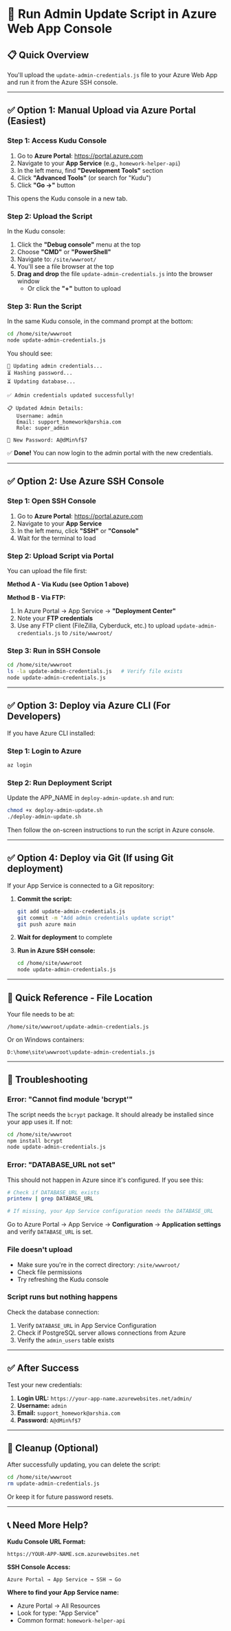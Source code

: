 # 🚀 Run Admin Update Script in Azure Web App Console

## 📋 Quick Overview

You'll upload the `update-admin-credentials.js` file to your Azure Web App and run it from the Azure SSH console.

---

## ✅ Option 1: Manual Upload via Azure Portal (Easiest)

### Step 1: Access Kudu Console

1. Go to **Azure Portal**: https://portal.azure.com
2. Navigate to your **App Service** (e.g., `homework-helper-api`)
3. In the left menu, find **"Development Tools"** section
4. Click **"Advanced Tools"** (or search for "Kudu")
5. Click **"Go →"** button

This opens the Kudu console in a new tab.

### Step 2: Upload the Script

In the Kudu console:

1. Click the **"Debug console"** menu at the top
2. Choose **"CMD"** or **"PowerShell"**
3. Navigate to: `/site/wwwroot/`
4. You'll see a file browser at the top
5. **Drag and drop** the file `update-admin-credentials.js` into the browser window
   - Or click the **"+"** button to upload

### Step 3: Run the Script

In the same Kudu console, in the command prompt at the bottom:

```bash
cd /home/site/wwwroot
node update-admin-credentials.js
```

You should see:
```
🔐 Updating admin credentials...
⏳ Hashing password...
⏳ Updating database...

✅ Admin credentials updated successfully!

📋 Updated Admin Details:
   Username: admin
   Email: support_homework@arshia.com
   Role: super_admin

🔑 New Password: A@dMin%f$7
```

✅ **Done!** You can now login to the admin portal with the new credentials.

---

## ✅ Option 2: Use Azure SSH Console

### Step 1: Open SSH Console

1. Go to **Azure Portal**: https://portal.azure.com
2. Navigate to your **App Service**
3. In the left menu, click **"SSH"** or **"Console"**
4. Wait for the terminal to load

### Step 2: Upload Script via Portal

You can upload the file first:

**Method A - Via Kudu (see Option 1 above)**

**Method B - Via FTP:**
1. In Azure Portal → App Service → **"Deployment Center"**
2. Note your **FTP credentials**
3. Use any FTP client (FileZilla, Cyberduck, etc.) to upload `update-admin-credentials.js` to `/site/wwwroot/`

### Step 3: Run in SSH Console

```bash
cd /home/site/wwwroot
ls -la update-admin-credentials.js   # Verify file exists
node update-admin-credentials.js
```

---

## ✅ Option 3: Deploy via Azure CLI (For Developers)

If you have Azure CLI installed:

### Step 1: Login to Azure
```bash
az login
```

### Step 2: Run Deployment Script

Update the APP_NAME in `deploy-admin-update.sh` and run:

```bash
chmod +x deploy-admin-update.sh
./deploy-admin-update.sh
```

Then follow the on-screen instructions to run the script in Azure console.

---

## ✅ Option 4: Deploy via Git (If using Git deployment)

If your App Service is connected to a Git repository:

1. **Commit the script:**
   ```bash
   git add update-admin-credentials.js
   git commit -m "Add admin credentials update script"
   git push azure main
   ```

2. **Wait for deployment** to complete

3. **Run in Azure SSH console:**
   ```bash
   cd /home/site/wwwroot
   node update-admin-credentials.js
   ```

---

## 🎯 Quick Reference - File Location

Your file needs to be at:
```
/home/site/wwwroot/update-admin-credentials.js
```

Or on Windows containers:
```
D:\home\site\wwwroot\update-admin-credentials.js
```

---

## 🔧 Troubleshooting

### Error: "Cannot find module 'bcrypt'"

The script needs the `bcrypt` package. It should already be installed since your app uses it. If not:

```bash
cd /home/site/wwwroot
npm install bcrypt
node update-admin-credentials.js
```

### Error: "DATABASE_URL not set"

This should not happen in Azure since it's configured. If you see this:

```bash
# Check if DATABASE_URL exists
printenv | grep DATABASE_URL

# If missing, your App Service configuration needs the DATABASE_URL
```

Go to Azure Portal → App Service → **Configuration** → **Application settings** and verify `DATABASE_URL` is set.

### File doesn't upload

- Make sure you're in the correct directory: `/site/wwwroot/`
- Check file permissions
- Try refreshing the Kudu console

### Script runs but nothing happens

Check the database connection:
1. Verify `DATABASE_URL` in App Service Configuration
2. Check if PostgreSQL server allows connections from Azure
3. Verify the `admin_users` table exists

---

## ✅ After Success

Test your new credentials:

1. **Login URL:** `https://your-app-name.azurewebsites.net/admin/`
2. **Username:** `admin`
3. **Email:** `support_homework@arshia.com`
4. **Password:** `A@dMin%f$7`

---

## 🧹 Cleanup (Optional)

After successfully updating, you can delete the script:

```bash
cd /home/site/wwwroot
rm update-admin-credentials.js
```

Or keep it for future password resets.

---

## 📞 Need More Help?

**Kudu Console URL Format:**
```
https://YOUR-APP-NAME.scm.azurewebsites.net
```

**SSH Console Access:**
```
Azure Portal → App Service → SSH → Go
```

**Where to find your App Service name:**
- Azure Portal → All Resources
- Look for type: "App Service"
- Common format: `homework-helper-api`



